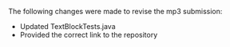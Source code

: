The following changes were made to revise the mp3 submission:

  - Updated TextBlockTests.java
  - Provided the correct link to the repository
